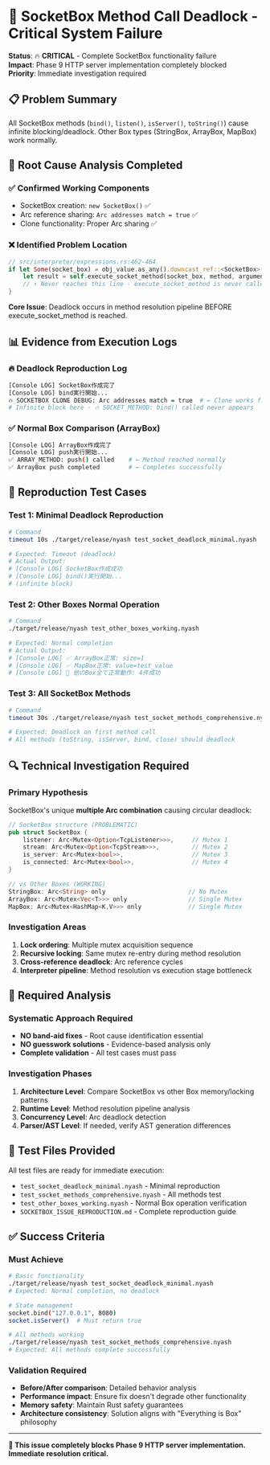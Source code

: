 # 🚨 SocketBox Method Call Deadlock - Critical System Failure

**Status**: 🔥 **CRITICAL** - Complete SocketBox functionality failure  
**Impact**: Phase 9 HTTP server implementation completely blocked  
**Priority**: Immediate investigation required  

## 📋 Problem Summary

All SocketBox methods (`bind()`, `listen()`, `isServer()`, `toString()`) cause infinite blocking/deadlock. Other Box types (StringBox, ArrayBox, MapBox) work normally.

## 🎯 Root Cause Analysis Completed

### ✅ **Confirmed Working Components**
- SocketBox creation: `new SocketBox()` ✅
- Arc reference sharing: `Arc addresses match = true` ✅  
- Clone functionality: Proper Arc<Mutex> sharing ✅

### ❌ **Identified Problem Location**
```rust
// src/interpreter/expressions.rs:462-464
if let Some(socket_box) = obj_value.as_any().downcast_ref::<SocketBox>() {
    let result = self.execute_socket_method(socket_box, method, arguments)?;
    // ↑ Never reaches this line - execute_socket_method is never called
}
```

**Core Issue**: Deadlock occurs in method resolution pipeline BEFORE execute_socket_method is reached.

## 📊 Evidence from Execution Logs

### 🔥 **Deadlock Reproduction Log**
```bash
[Console LOG] SocketBox作成完了
[Console LOG] bind実行開始...
🔥 SOCKETBOX CLONE DEBUG: Arc addresses match = true  # ← Clone works fine
# Infinite block here - 🔥 SOCKET_METHOD: bind() called never appears
```

### ✅ **Normal Box Comparison (ArrayBox)**
```bash
[Console LOG] ArrayBox作成完了  
[Console LOG] push実行開始...
✅ ARRAY_METHOD: push() called    # ← Method reached normally
✅ ArrayBox push completed        # ← Completes successfully
```

## 🧪 **Reproduction Test Cases**

### **Test 1: Minimal Deadlock Reproduction**
```bash
# Command
timeout 10s ./target/release/nyash test_socket_deadlock_minimal.nyash

# Expected: Timeout (deadlock)
# Actual Output:
# [Console LOG] SocketBox作成成功
# [Console LOG] bind()実行開始...
# (infinite block)
```

### **Test 2: Other Boxes Normal Operation**
```bash  
# Command
./target/release/nyash test_other_boxes_working.nyash

# Expected: Normal completion
# Actual Output:
# [Console LOG] ✅ ArrayBox正常: size=1
# [Console LOG] ✅ MapBox正常: value=test_value
# [Console LOG] 🎉 他のBox全て正常動作: 4件成功
```

### **Test 3: All SocketBox Methods**
```bash
# Command  
timeout 30s ./target/release/nyash test_socket_methods_comprehensive.nyash

# Expected: Deadlock on first method call
# All methods (toString, isServer, bind, close) should deadlock
```

## 🔍 **Technical Investigation Required**

### **Primary Hypothesis**
SocketBox's unique **multiple Arc<Mutex> combination** causing circular deadlock:

```rust
// SocketBox structure (PROBLEMATIC)
pub struct SocketBox {
    listener: Arc<Mutex<Option<TcpListener>>>,     // Mutex 1
    stream: Arc<Mutex<Option<TcpStream>>>,         // Mutex 2  
    is_server: Arc<Mutex<bool>>,                   // Mutex 3
    is_connected: Arc<Mutex<bool>>,                // Mutex 4
}

// vs Other Boxes (WORKING)
StringBox: Arc<String> only                       // No Mutex
ArrayBox: Arc<Mutex<Vec<T>>> only                 // Single Mutex  
MapBox: Arc<Mutex<HashMap<K,V>>> only             // Single Mutex
```

### **Investigation Areas**
1. **Lock ordering**: Multiple mutex acquisition sequence
2. **Recursive locking**: Same mutex re-entry during method resolution
3. **Cross-reference deadlock**: Arc reference cycles
4. **Interpreter pipeline**: Method resolution vs execution stage bottleneck

## 🎯 **Required Analysis**

### **Systematic Approach Required**
- **NO band-aid fixes** - Root cause identification essential
- **NO guesswork solutions** - Evidence-based analysis only
- **Complete validation** - All test cases must pass

### **Investigation Phases**
1. **Architecture Level**: Compare SocketBox vs other Box memory/locking patterns
2. **Runtime Level**: Method resolution pipeline analysis  
3. **Concurrency Level**: Arc<Mutex> deadlock detection
4. **Parser/AST Level**: If needed, verify AST generation differences

## 🧪 **Test Files Provided**

All test files are ready for immediate execution:
- `test_socket_deadlock_minimal.nyash` - Minimal reproduction
- `test_socket_methods_comprehensive.nyash` - All methods test  
- `test_other_boxes_working.nyash` - Normal Box operation verification
- `SOCKETBOX_ISSUE_REPRODUCTION.md` - Complete reproduction guide

## ✅ **Success Criteria**

### **Must Achieve**
```bash
# Basic functionality  
./target/release/nyash test_socket_deadlock_minimal.nyash
# Expected: Normal completion, no deadlock

# State management
socket.bind("127.0.0.1", 8080)
socket.isServer()  # Must return true

# All methods working
./target/release/nyash test_socket_methods_comprehensive.nyash  
# Expected: All methods complete successfully
```

### **Validation Required**
- **Before/After comparison**: Detailed behavior analysis
- **Performance impact**: Ensure fix doesn't degrade other functionality
- **Memory safety**: Maintain Rust safety guarantees
- **Architecture consistency**: Solution aligns with "Everything is Box" philosophy

---

**🚨 This issue completely blocks Phase 9 HTTP server implementation. Immediate resolution critical.**